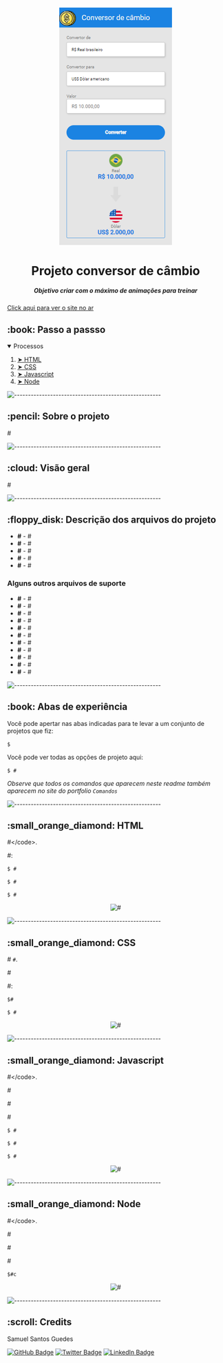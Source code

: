 ﻿<p align="center"> 
  <img src="./img/conversor.png" alt='img-site-conversor' />
</p>
<h1 align="center"> Projeto conversor de câmbio </h1>

<h5 align="center"> Objetivo criar com o máximo de animações para treinar </h5>
<a  href="https://teste-site-ao-ar-4lrv84f1n-1samel2.vercel.app">Click aqui para ver o site no ar</a>

<p align="center"> 

</p>

<h2 id="table-of-contents"> :book: Passo a passso</h2>

<details open="open">
  <summary>Processos</summary>
  <ol>
    <li><a href="#HTML1"> ➤ HTML </a></li>
    <li><a href="#CSS2"> ➤ CSS </a></li>
    <li><a href="#Javascript3"> ➤ Javascript </a></li>
    <li><a href="#Node4"> ➤ Node </a></li>
  
  </ol>
</details>

<p><img src="https://raw.githubusercontent.com/andreasbm/readme/master/assets/lines/rainbow.png" alt="-----------------------------------------------------" /></p>

<!-- ABOUT THE PROJECT -->
<h2 id="about-the-project"> :pencil: Sobre o projeto</h2>

<p align="justify"> 
#
</p>

<p><img src="https://raw.githubusercontent.com/andreasbm/readme/master/assets/lines/rainbow.png" alt="-----------------------------------------------------" /></p>

<h2 id="overview"> :cloud: Visão geral</h2>

<p align="justify"> 
 #
</p>

<p><img src="https://raw.githubusercontent.com/andreasbm/readme/master/assets/lines/rainbow.png" alt="-----------------------------------------------------" /></p>

<h2 id="project-files-description"> :floppy_disk: Descrição dos arquivos do projeto </h2>

<ul>
  <li><b>#</b> - #</li>
  <li><b>#</b> - #</li>
  <li><b>#</b> - #</li>
  <li><b>#</b> - #</li>
  <li><b>#</b> - #</li>
</ul>

<h3>Alguns outros arquivos de suporte </h3>
<ul>
  <li><b>#</b> - #</li>
  <li><b>#</b> - #</li>
  <li><b>#</b> - #</li>
  <li><b>#</b> - #</li>
  <li><b>#</b> - #</li>
  <li><b>#</b> - #</li>
  <li><b>#</b> - #</li>
  <li><b>#</b> - #</li>
  <li><b>#</b> - #</li>
  <li><b>#</b> - #</li>
  <li><b>#</b> - #</li>
</ul>

<p><img src="https://raw.githubusercontent.com/andreasbm/readme/master/assets/lines/rainbow.png" alt="-----------------------------------------------------" /></p>

<!-- GETTING STARTED -->
<h2 id="getting-started"> :book: Abas de experiência</h2>

<p>Você pode apertar nas abas indicadas para te levar a um conjunto de projetos que fiz:</p>
<pre><code>$ </code></pre>

<p>Você pode ver todas as opções de projeto aqui:</p>
<pre><code>$ # </code></pre>
<p><i>Observe que todos os comandos que aparecem neste readme também aparecem no site do portfolio <code>Comandos</code></i></p>

<p><img src="https://raw.githubusercontent.com/andreasbm/readme/master/assets/lines/rainbow.png" alt="-----------------------------------------------------" /></p>

<h2 id="HTML1"> :small_orange_diamond: HTML </h2>

<p>#&lt;/code&gt;.</p>
<p>#:</p>

<pre><code>$ #</code></pre>
<pre><code>$ #</code></pre>
<pre><code>$ #</code></pre>

<p align="center"> 
<img src="#" alt="#" height="282px" width="637px" />
<!--height="382px" width="737px"-->
</p>

<p><img src="https://raw.githubusercontent.com/andreasbm/readme/master/assets/lines/rainbow.png" alt="-----------------------------------------------------" /></p>

<h2 id="CSS2"> :small_orange_diamond: CSS</h2>

<p># <code>#</code>.</p>
<p>#</p>
<p>#:</p>

<pre><code>$#</code></pre>
<pre><code>$ #</code></pre>

<p align="center"> 
<img src="#" alt="#" height="282px" width="637" />
</p>

<p><img src="https://raw.githubusercontent.com/andreasbm/readme/master/assets/lines/rainbow.png" alt="-----------------------------------------------------" /></p>

<h2 id="Javascript3"> :small_orange_diamond: Javascript</h2>

<p>#&lt;/code&gt;.</p>
<p>#</p>
<p>#</p>
<p>#</p>

<pre><code>$ #</code></pre>
<pre><code>$ #</code></pre>
<pre><code>$ # </code></pre>

<p align="center"> 
<img src="#" alt="#" height="282px" width="637" />
</p>

<p><img src="https://raw.githubusercontent.com/andreasbm/readme/master/assets/lines/rainbow.png" alt="-----------------------------------------------------" /></p>

<h2 id="Node4">:small_orange_diamond: Node</h2>

<p>#&lt;/code&gt;.</p>
<p>#</p>
<p>#</p>
<p>#</p>

<pre><code>$#c</code></pre>

<p align="center"> 
<img src="#" alt="#" height="420px" width="420px" />
</p>

<p><img src="https://raw.githubusercontent.com/andreasbm/readme/master/assets/lines/rainbow.png" alt="-----------------------------------------------------" /></p>

<h2 id="credits"> :scroll: Credits</h2>

<p>Samuel Santos Guedes</p>

<p><a href=""><img src="https://img.shields.io/badge/GitHub-100000?style=for-the-badge&amp;logo=github&amp;logoColor=white" alt="GitHub Badge" /></a>
<a href=""><img src="https://img.shields.io/badge/Twitter-1DA1F2?style=for-the-badge&amp;logo=twitter&amp;logoColor=white" alt="Twitter Badge" /></a>
<a href=""><img src="https://img.shields.io/badge/LinkedIn-0077B5?style=for-the-badge&amp;logo=linkedin&amp;logoColor=white" alt="LinkedIn Badge" /></a></p>
